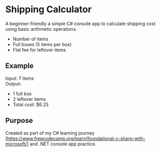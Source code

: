# Shipping Calculator

A beginner-friendly a simple C# console app to calculate shipping cost using basic arithmetic operations.

- Number of items
- Full boxes (5 items per box)
- Flat fee for leftover items

## Example

Input: 7 items  
Output:
- 1 full box
- 2 leftover items  
- Total cost: $6.25

## Purpose

Created as part of my C# learning journey [https://www.freecodecamp.org/learn/foundational-c-sharp-with-microsoft/]  and .NET console app practice.
